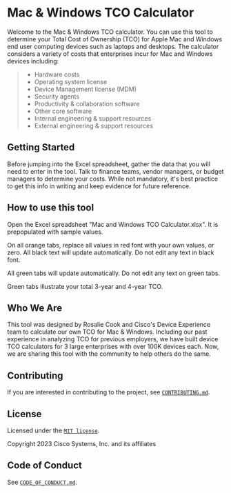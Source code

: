 # Mac & Windows TCO Calculator

Welcome to the Mac & Windows TCO calculator. You can use this tool to determine your Total Cost of Ownership (TCO) for Apple Mac and Windows end user computing devices such as laptops and desktops. The calculator considers a variety of costs that enterprises incur for Mac and Windows devices including:

> * Hardware costs
> * Operating system license
> * Device Management license (MDM)
> * Security agents
> * Productivity & collaboration software
> * Other core software
> * Internal engineering & support resources
> * External engineering & support resources

## Getting Started
Before jumping into the Excel spreadsheet, gather the data that you will need to enter in the tool. Talk to finance teams, vendor managers, or budget managers to determine your costs. While not mandatory, it's best practice to get this info in writing and keep evidence for future reference. 

## How to use this tool
Open the Excel spreadsheet "Mac and Windows TCO Calculator.xlsx". It is prepopulated with sample values.

On all orange tabs, replace all values in red font with your own values, or zero. All black text will update automatically. Do not edit any text in black font.

All green tabs will update automatically. Do not edit any text on green tabs. 

Green tabs illustrate your total 3-year and 4-year TCO.

## Who We Are 
This tool was designed by Rosalie Cook and Cisco's Device Experience team to calculate our own TCO for Mac & Windows. Including our past experience in analyzing TCO for previous employers, we have built device TCO calculators for 3 large enterprises with over 100K devices each. Now, we are sharing this tool with the community to help others do the same. 

## Contributing

If you are interested in contributing to the project, see [`CONTRIBUTING.md`](CONTRIBUTING.md).

## License
Licensed under the [`MIT license`](https://opensource.org/license/mit/).

Copyright 2023 Cisco Systems, Inc. and its affiliates

## Code of Conduct

See [`CODE_OF_CONDUCT.md`](CODE_OF_CONDUCT.md).